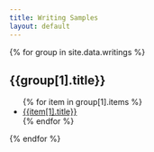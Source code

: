 ```yaml
---
title: Writing Samples
layout: default
---
```


{% for group in site.data.writings %}

<h2>{{group[1].title}}</h2>

<ul>
{% for item in group[1].items %}
<li><a href='writings-{{item[0]}}.html'>{{item[1].title}}</a></li>
{% endfor %}
</ul>

{% endfor %}
